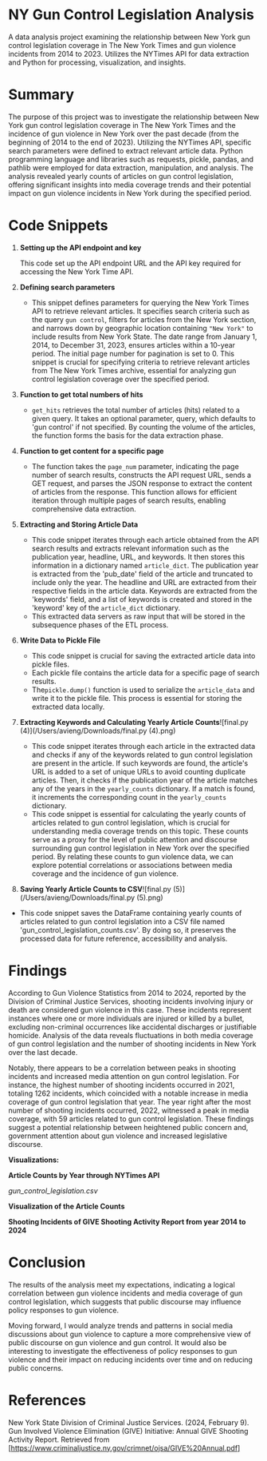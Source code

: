 # NY Gun Control Legislation Analysis 
A data analysis project examining the relationship between New York gun control legislation coverage in The New York Times and gun violence incidents from 2014 to 2023. Utilizes the NYTimes API for data extraction and Python for processing, visualization, and insights.

# Summary

The purpose of this project was to investigate the relationship between New York gun control legislation coverage in The New York Times and the incidence of gun violence in New York over the past decade (from the beginning of 2014 to the end of 2023). Utilizing the NYTimes API, specific search parameters were defined to extract relevant article data. Python programming language and libraries such as requests, pickle, pandas, and pathlib were employed for data extraction, manipulation, and analysis. The analysis revealed yearly counts of articles on gun control legislation, offering significant insights into media coverage trends and their potential impact on gun violence incidents in New York during the specified period.

# Code Snippets 

1. **Setting up the API endpoint and key** 

  

   This code set up the API endpoint URL and the API key required for accessing the New York Time API. 

2. **Defining search parameters**

   

   - This snippet defines parameters for querying the New York Times API to retrieve relevant articles. It specifies search criteria such as the query `gun control`, filters for articles from the New York section, and narrows down by geographic location containing `"New York"` to include results from New York State. The date range from January 1, 2014, to December 31, 2023, ensures articles within a 10-year period. The initial page number for pagination is set to 0. This snippet is crucial for specifying criteria to retrieve relevant articles from The New York Times archive, essential for analyzing gun control legislation coverage over the specified period.

3. **Function to get total numbers of hits** 

   

   - `get_hits` retrieves the total number of articles (hits) related to a given query. It takes an optional parameter, query, which defaults to 'gun control' if not specified. By counting the volume of the articles, the function forms the basis for the data extraction phase.

4. **Function to get content for a specific page** 

   

   - The  function takes the `page_num` parameter, indicating the page number of search results, constructs the API request URL, sends a GET request, and parses the JSON response to extract the content of articles from the response. This function allows for efficient iteration through multiple pages of search results, enabling comprehensive data extraction. 

5. **Extracting and Storing Article Data**

   - This code snippet iterates through each article obtained from the API search results and extracts relevant information such as the publication year, headline, URL, and keywords. It then stores this information in a dictionary named `article_dict`. The publication year is extracted from the 'pub_date' field of the article and truncated to include only the year. The headline and URL are extracted from their respective fields in the article data. Keywords are extracted from the 'keywords' field, and a list of keywords is created and stored in the 'keyword' key of the `article_dict` dictionary.
   - This extracted data servers as raw input that will be stored in the subsequence phases of the ETL process. 

6. **Write Data to Pickle File**

   - This code snippet is crucial for saving the extracted article data into pickle files. 
   - Each pickle file contains the article data for a specific page of search results. 
   - The`pickle.dump()` function is used to serialize the `article_data` and write it to the pickle file. This process is essential for storing the extracted data locally.

   

7. **Extracting Keywords and Calculating Yearly Article Counts**![final.py (4)](/Users/avieng/Downloads/final.py (4).png)
   - This code snippet iterates through each article in the extracted data and checks if any of the keywords related to gun control legislation are present in the article. If such keywords are found, the article's URL is added to a set of unique URLs to avoid counting duplicate articles. Then, it checks if the publication year of the article matches any of the years in the `yearly_counts` dictionary. If a match is found, it increments the corresponding count in the `yearly_counts` dictionary.
   - This code snippet is essential for calculating the yearly counts of articles related to gun control legislation, which is crucial for understanding media coverage trends on this topic. These counts serve as a proxy for the level of public attention and discourse surrounding gun control legislation in New York over the specified period. By relating these counts to gun violence data, we can explore potential correlations or associations between media coverage and the incidence of gun violence.

8. **Saving Yearly Article Counts to CSV**![final.py (5)](/Users/avieng/Downloads/final.py (5).png)

- This code snippet saves the DataFrame containing yearly counts of articles related to gun control legislation into a CSV file named 'gun_control_legislation_counts.csv'. By doing so, it preserves the processed data for future reference, accessibility and analysis.



# Findings

According to Gun Violence Statistics from 2014 to 2024, reported by the Division of Criminal Justice Services, shooting incidents involving injury or death are considered gun violence in this case. These incidents represent instances where one or more individuals are injured or killed by a bullet, excluding non-criminal occurrences like accidental discharges or justifiable homicide. Analysis of the data reveals fluctuations in both media coverage of gun control legislation and the number of shooting incidents in New York over the last decade. 

Notably, there appears to be a correlation between peaks in shooting incidents and increased media attention on gun control legislation. For instance, the highest number of shooting incidents occurred in 2021, totaling 1262 incidents, which coincided with a notable increase in media coverage of gun control legislation that year. The year right after the most number of shooting incidents occurred, 2022, witnessed a peak in media coverage, with 59 articles related to gun control legislation. These findings suggest a potential relationship between heightened public concern and, government attention about gun violence and increased legislative discourse.



**Visualizations:** 

**Article Counts by Year through NYTimes API** 

*gun_control_legislation.csv*



**Visualization of the Article Counts** 





**Shooting Incidents of GIVE Shooting Activity Report from year 2014 to 2024**



# Conclusion

The results of the analysis meet my expectations, indicating a logical correlation between gun violence incidents and media coverage of gun control legislation, which suggests that public discourse may influence policy responses to gun violence. 

Moving forward, I would analyze trends and patterns in social media discussions about gun violence to capture a more comprehensive view of public discourse on gun violence and gun control. It would also be interesting to investigate the effectiveness of policy responses to gun violence and their impact on reducing incidents over time and on reducing public concerns. 

# References  

New York State Division of Criminal Justice Services. (2024, February 9). Gun Involved Violence Elimination (GIVE) Initiative: Annual GIVE Shooting Activity Report. Retrieved from [https://www.criminaljustice.ny.gov/crimnet/ojsa/GIVE%20Annual.pdf]
